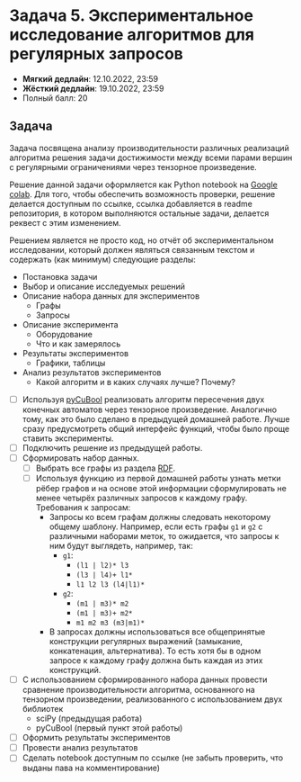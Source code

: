 # Задача 5. Экспериментальное исследование алгоритмов для регулярных запросов

* **Мягкий дедлайн**: 12.10.2022, 23:59
* **Жёсткий дедлайн**: 19.10.2022, 23:59
* Полный балл: 20

## Задача

Задача посвящена анализу производительности различных реализаций алгоритма решения задачи достижимости между всеми парами вершин с регулярными ограничениями через тензорное произведение.

Решение данной задачи оформляется как Python notebook на [Google colab](https://colab.research.google.com/). Для того, чтобы обеспечить возможность проверки, решение делается доступным по ссылке, ссылка добавляется в readme репозитория, в котором выполняются остальные задачи, делается реквест с этим изменением.

Решением является не просто код, но отчёт об экспериментальном исследовании, который должен являться связанным текстом и содержать (как минимум) следующие разделы:
- Постановка задачи
- Выбор и описание исследуемых решений
- Описание набора данных для экспериментов
  - Графы
  - Запросы
- Описание эксперимента
  - Оборудование
  - Что и как замерялось
- Результаты экспериментов
  - Графики, таблицы
- Анализ результатов экспериментов
  - Какой алгоритм и в каких случаях лучше? Почему?

- [ ] Используя [pyCuBool](https://pypi.org/project/pycubool/) реализовать алгоритм пересечения двух конечных автоматов через тензорное произведение. Аналогично тому, как это было сделано в предыдущей домашней работе. Лучше сразу предусмотреть общий интерфейс функций, чтобы было проще ставить эксперименты.
- [ ] Подключить решение из предыдущей работы.
- [ ] Сформировать набор данных.
  - [ ] Выбрать все графы из раздела [RDF](https://jetbrains-research.github.io/CFPQ_Data/dataset/RDF.html).
  - [ ] Используя функцию из первой домашней работы узнать метки рёбер графов и на основе этой информации сформулировать не менее четырёх различных запросов к каждому графу. Требования к запросам:
      - Запросы ко всем графам должны следовать некоторому общему шаблону. Например, если есть графы ```g1``` и ```g2``` с различными наборами меток, то ожидается, что запросы к ним будут выглядеть, например, так:
        - ```g1```:
          - ```(l1 | l2)* l3```
          - ```(l3 | l4)+ l1*```
          - ```l1 l2 l3 (l4|l1)*```
        - ```g2```:
          - ```(m1 | m3)* m2```
          - ```(m1 | m3)+ m2*```
          - ```m1 m2 m3 (m3|m1)*```
      - В запросах должны использоваться все общепринятые конструкции регулярных выражений  (замыкание, конкатенация, альтернатива). То есть хотя бы в одном запросе к каждому графу должна быть каждая из этих конструкций.
- [ ] С использованием сформированного набора данных провести сравнение производительности алгоритма, основанного на тензорном произведении, реализованного с использованием двух библиотек
  - sciPy (предыдущая работа)
  - pyCuBool (первый пункт этой работы)
- [ ] Оформить результаты экспериментов
- [ ] Провести анализ результатов
- [ ] Сделать notebook доступным по ссылке (не забыть проверить, что выданы пава на комментирование)
